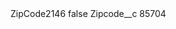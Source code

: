 <?xml version="1.0" encoding="UTF-8"?>
<CustomMetadata xmlns="http://soap.sforce.com/2006/04/metadata" xmlns:xsi="http://www.w3.org/2001/XMLSchema-instance" xmlns:xsd="http://www.w3.org/2001/XMLSchema">
    <label>ZipCode2146</label>
    <protected>false</protected>
    <values>
        <field>Zipcode__c</field>
        <value xsi:type="xsd:string">85704</value>
    </values>
</CustomMetadata>
